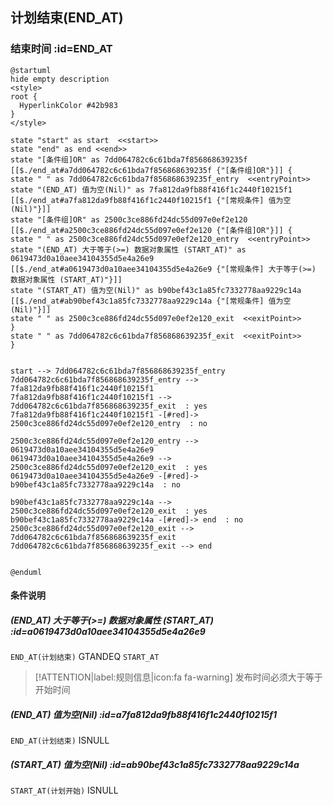 ## 计划结束(END_AT) <!-- {docsify-ignore-all} -->

   

### 结束时间 :id=END_AT

```plantuml
@startuml
hide empty description
<style>
root {
  HyperlinkColor #42b983
}
</style>

state "start" as start  <<start>>
state "end" as end <<end>>
state "[条件组]OR" as 7dd064782c6c61bda7f856868639235f [[$./end_at#a7dd064782c6c61bda7f856868639235f {"[条件组]OR"}]] {
state " " as 7dd064782c6c61bda7f856868639235f_entry  <<entryPoint>>
state "(END_AT) 值为空(Nil)" as 7fa812da9fb88f416f1c2440f10215f1 [[$./end_at#a7fa812da9fb88f416f1c2440f10215f1 {"[常规条件] 值为空(Nil)"}]]
state "[条件组]OR" as 2500c3ce886fd24dc55d097e0ef2e120 [[$./end_at#a2500c3ce886fd24dc55d097e0ef2e120 {"[条件组]OR"}]] {
state " " as 2500c3ce886fd24dc55d097e0ef2e120_entry  <<entryPoint>>
state "(END_AT) 大于等于(>=) 数据对象属性 (START_AT)" as 0619473d0a10aee34104355d5e4a26e9 [[$./end_at#a0619473d0a10aee34104355d5e4a26e9 {"[常规条件] 大于等于(>=) 数据对象属性 (START_AT)"}]]
state "(START_AT) 值为空(Nil)" as b90bef43c1a85fc7332778aa9229c14a [[$./end_at#ab90bef43c1a85fc7332778aa9229c14a {"[常规条件] 值为空(Nil)"}]]
state " " as 2500c3ce886fd24dc55d097e0ef2e120_exit  <<exitPoint>>
}
state " " as 7dd064782c6c61bda7f856868639235f_exit  <<exitPoint>>
}


start --> 7dd064782c6c61bda7f856868639235f_entry 
7dd064782c6c61bda7f856868639235f_entry --> 7fa812da9fb88f416f1c2440f10215f1 
7fa812da9fb88f416f1c2440f10215f1 --> 7dd064782c6c61bda7f856868639235f_exit  : yes
7fa812da9fb88f416f1c2440f10215f1 -[#red]-> 2500c3ce886fd24dc55d097e0ef2e120_entry  : no

2500c3ce886fd24dc55d097e0ef2e120_entry --> 0619473d0a10aee34104355d5e4a26e9 
0619473d0a10aee34104355d5e4a26e9 --> 2500c3ce886fd24dc55d097e0ef2e120_exit  : yes
0619473d0a10aee34104355d5e4a26e9 -[#red]-> b90bef43c1a85fc7332778aa9229c14a  : no

b90bef43c1a85fc7332778aa9229c14a --> 2500c3ce886fd24dc55d097e0ef2e120_exit  : yes
b90bef43c1a85fc7332778aa9229c14a -[#red]-> end  : no
2500c3ce886fd24dc55d097e0ef2e120_exit --> 7dd064782c6c61bda7f856868639235f_exit 
7dd064782c6c61bda7f856868639235f_exit --> end 


@enduml
```

#### 条件说明

##### (END_AT) 大于等于(>=) 数据对象属性 (START_AT) :id=a0619473d0a10aee34104355d5e4a26e9



`END_AT(计划结束)` GTANDEQ  `START_AT`

> [!ATTENTION|label:规则信息|icon:fa fa-warning]
> 发布时间必须大于等于开始时间


##### (END_AT) 值为空(Nil) :id=a7fa812da9fb88f416f1c2440f10215f1



`END_AT(计划结束)` ISNULL 

##### (START_AT) 值为空(Nil) :id=ab90bef43c1a85fc7332778aa9229c14a



`START_AT(计划开始)` ISNULL 






